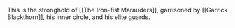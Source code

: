 This is the stronghold of [[The Iron-fist Marauders]], garrisoned by [[Garrick Blackthorn]], his inner circle, and his elite guards. 